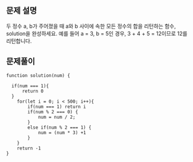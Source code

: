 ## 문제 설명

두 정수 a, b가 주어졌을 때 a와 b 사이에 속한 모든 정수의 합을 리턴하는 함수, solution을 완성하세요.
예를 들어 a = 3, b = 5인 경우, 3 + 4 + 5 = 12이므로 12를 리턴합니다.

## 문제풀이

```
function solution(num) {

  if(num === 1){
      return 0
  }
    for(let i = 0; i < 500; i++){
        if(num === 1) return i
        if(num % 2 === 0) {
            num = num / 2;
        }
        else if(num % 2 === 1) {
            num = (num * 3) +1
        }
    }
    return -1
}
```
